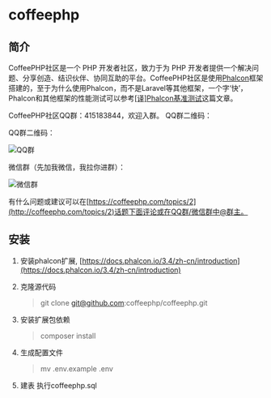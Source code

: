 # coffeephp

## 简介
CoffeePHP社区是一个 PHP 开发者社区，致力于为 PHP 开发者提供一个解决问题、分享创造、结识伙伴、协同互助的平台。CoffeePHP社区是使用[Phalcon](https://phalconphp.com)框架搭建的，至于为什么使用Phalcon，而不是Laravel等其他框架，一个字‘快’，Phalcon和其他框架的性能测试可以参考[[译]Phalcon基准测试](https://coffeephp.com/articles/2)这篇文章。

CoffeePHP社区QQ群：415183844，欢迎入群。
QQ群二维码：

QQ群二维码：  

![QQ群](http://upload.coffeephp.com/WechatIMG54.jpeg?imageView2/0/w/300) 

微信群（先加我微信，我拉你进群）：  

![微信群](http://upload.coffeephp.com/WechatIMG3.jpeg?imageView2/0/w/300)  

有什么问题或建议可以在[https://coffeephp.com/topics/2](http://coffeephp.com/topics/2)话题下面评论或在QQ群/微信群中@群主。



## 安装

1. 安装phalcon扩展, [https://docs.phalcon.io/3.4/zh-cn/introduction](https://docs.phalcon.io/3.4/zh-cn/introduction)

2. 克隆源代码
    > git clone git@github.com:coffeephp/coffeephp.git

3. 安装扩展包依赖
    > composer install

4. 生成配置文件
    > mv .env.example .env

5. 建表
执行coffeephp.sql


